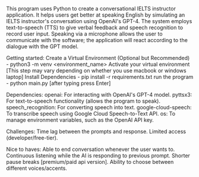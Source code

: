 This program uses Python to create a conversational IELTS instructor application. It helps users get better at speaking English by simulating an IELTS instructor's conversation using OpenAI's GPT-4. The system employs text-to-speech (TTS) to give verbal feedback and speech recognition to record user input. Speaking via a microphone allows the user to communicate with the software; the application will react according to the dialogue with the GPT model.

Getting started:
    Create a Virtual Environment (Optional but Recommended) - python3 -m venv <environment_name>
    Activate your virtual environment [This step may vary depending on whether you use macbook or windows laptop]
    Install Dependencies - pip install -r requirements.txt
    run the program - python main.py [after typing press Enter]

Dependencies:
openai: For interacting with OpenAI's GPT-4 model.
pyttsx3: For text-to-speech functionality (allows the program to speak).
speech_recognition: For converting speech into text.
google-cloud-speech: To transcribe speech using Google Cloud Speech-to-Text API.
os: To manage environment variables, such as the OpenAI API key.

Challenges:
Time lag between the prompts and response.
Limited access (developer/free-tier).

Nice to haves:
Able to end conversation whenever the user wants to.
Continuous listening while the AI is responding to previous prompt.
Shorter pause breaks [premium/paid api version].
Ability to choose between different voices/accents.
